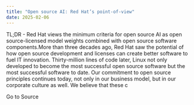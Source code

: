```yaml
---
title: "Open source AI: Red Hat’s point-of-view"
date: 2025-02-06
---
```


TL;DR - Red Hat views the minimum criteria for open source AI as open source-licensed model weights combined with open source software components.More than three decades ago, Red Hat saw the potential of how open source development and licenses can create better software to fuel IT innovation. Thirty-million lines of code later, Linux not only developed to become the most successful open source software but the most successful software to date. Our commitment to open source principles continues today, not only in our business model, but in our corporate culture as well. We believe that these c

Go to Source
